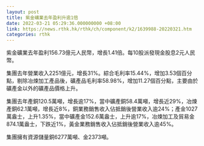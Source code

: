 ```yaml
---
layout: post
title: 紫金礦業去年盈利升逾1倍
date: 2022-03-21 05:29:36.000000000 +08:00
link: https://news.rthk.hk/rthk/ch/component/k2/1639988-20220321.htm
categories: rthk
---
```


紫金礦業去年盈利156.73億元人民幣，增長1.41倍。每10股派發現金股息2元人民幣。

集團去年營業收入2251億元，增長31%。綜合毛利率15.44%，增加3.53個百分點，剔除冶煉加工產品後，礦產品毛利率58.98%，增加11.27個百分點，主要由於礦產金以外的礦產品價格上升。

集團去年產銅120.5萬噸，增長逾17%，當中礦產銅58.4萬噸，增長近29%，冶煉產銅62.1萬噸，增長近8%，銅業務銷售收入佔抵銷後營業收入逾24%；產金1027萬盎士，上升1.35%，當中礦產金152.6萬盎士，上升逾17%，冶煉加工及貿易金874.1萬盎士，下跌近1%，黃金業務銷售收入佔抵銷後營業收入逾45%。

集團擁有資源儲量銅6277萬噸、金2373噸。
